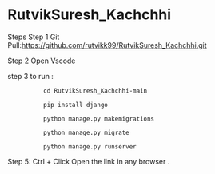 ﻿# RutvikSuresh_Kachchhi

Steps 
Step 1 Git Pull:https://github.com/rutvikk99/RutvikSuresh_Kachchhi.git

Step 2 Open Vscode


step 3 to run :

              cd RutvikSuresh_Kachchhi-main

              pip install django
              
              python manage.py makemigrations
              
              python manage.py migrate

              python manage.py runserver

              
Step 5: Ctrl + Click Open  the link in any browser .

